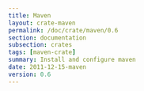 ```yaml
---
title: Maven
layout: crate-maven
permalink: /doc/crate/maven/0.6
section: documentation
subsection: crates
tags: [maven-crate]
summary: Install and configure maven
date: 2011-12-15-maven
version: 0.6
---
```

